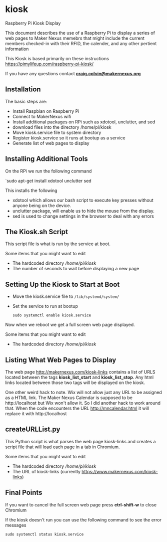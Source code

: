 # kiosk #
Raspberry Pi Kiosk Display

This document describes the use of a Raspberry Pi to display a series of web pages to Maker Nexus memebrs that might include the current members checked-in with their RFID, the calender, and any other pertient information 
 
This Kiosk is based primarily on these instructions
https://pimylifeup.com/raspberry-pi-kiosk/

If you have any questions contact **craig.colvin@makernexus.org**


Installation
-------------

The basic steps are:
- Install Raspbian on Raspberry Pi
- Connect to MakerNexus wifi
- Install additional packages on RPi such as xdotool, unclutter, and sed
- download files into the directory /home/pi/kiosk
- Move kiosk.service file to system directory
- Register kiosk.service so it runs at bootup as a service
- Generate list of web pages to display


Installing Additional Tools
---------------------------
On the RPi we run the following command

 `sudo apt-get install xdotool unclutter sed

This installs the following
- xdotool which allows our bash script to execute key presses without anyone being on the device. 
- unclutter package, will enable us to hide the mouse from the display.
- sed is used to change settings in the browser to deal with any errors


The Kiosk.sh Script
---------------------
This script file is what is run by the service at boot. 

Some items that you might want to edit
- The hardcoded directory */home/pi/kiosk*
- The number of seconds to wait before displaying a new page


Setting Up the Kiosk to Start at Boot
--------------------------------------

- Move the kiosk.service file to
    `/lib/systemd/system/`

- Set the service to run at bootup

  `sudo systemctl enable kiosk.service`

Now when we reboot we get a full screen web page displayed.

Some items that you might want to edit
- The hardcoded directory */home/pi/kiosk*


Listing What Web Pages to Display
----------------------------------
The web page http://makernexus.com/kiosk-links contains a list of URLS located between the tags
**kiosk_list_start** and **kiosk_list_stop**. Any html links located between those two tags will be displayed
on the kiosk.

One other weird hack to note. 
Wix will not allow just any URL to be assigned as a HTML link. The Maker Nexus Calendar is supposed to be http://localhost but Wix won't allow it. So I did another hack to work around that. When the code encounters the URL http://mncalendar.html it will replace it with http://localhost


createURLList.py
----------------
This Python script is what parses the web page kiosk-links and creates a script file that will load each page in a tab in Chromium.

Some items that you might want to edit
- The hardcoded directory */home/pi/kiosk*
- The URL of kiosk-links (currently https://www.makernexus.com/kiosk-links)

Final Points
------------
If you want to cancel the full screen web page press **ctrl-shift-w** to close Chromium

If the kiosk doesn't run you can use the following command to see the error messages

    sudo systemctl status kiosk.service
